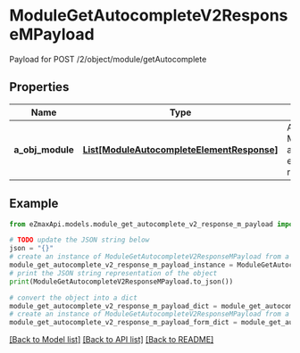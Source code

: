 # ModuleGetAutocompleteV2ResponseMPayload

Payload for POST /2/object/module/getAutocomplete

## Properties

Name | Type | Description | Notes
------------ | ------------- | ------------- | -------------
**a_obj_module** | [**List[ModuleAutocompleteElementResponse]**](ModuleAutocompleteElementResponse.md) | An array of Module autocomplete element response. | 

## Example

```python
from eZmaxApi.models.module_get_autocomplete_v2_response_m_payload import ModuleGetAutocompleteV2ResponseMPayload

# TODO update the JSON string below
json = "{}"
# create an instance of ModuleGetAutocompleteV2ResponseMPayload from a JSON string
module_get_autocomplete_v2_response_m_payload_instance = ModuleGetAutocompleteV2ResponseMPayload.from_json(json)
# print the JSON string representation of the object
print(ModuleGetAutocompleteV2ResponseMPayload.to_json())

# convert the object into a dict
module_get_autocomplete_v2_response_m_payload_dict = module_get_autocomplete_v2_response_m_payload_instance.to_dict()
# create an instance of ModuleGetAutocompleteV2ResponseMPayload from a dict
module_get_autocomplete_v2_response_m_payload_form_dict = module_get_autocomplete_v2_response_m_payload.from_dict(module_get_autocomplete_v2_response_m_payload_dict)
```
[[Back to Model list]](../README.md#documentation-for-models) [[Back to API list]](../README.md#documentation-for-api-endpoints) [[Back to README]](../README.md)


